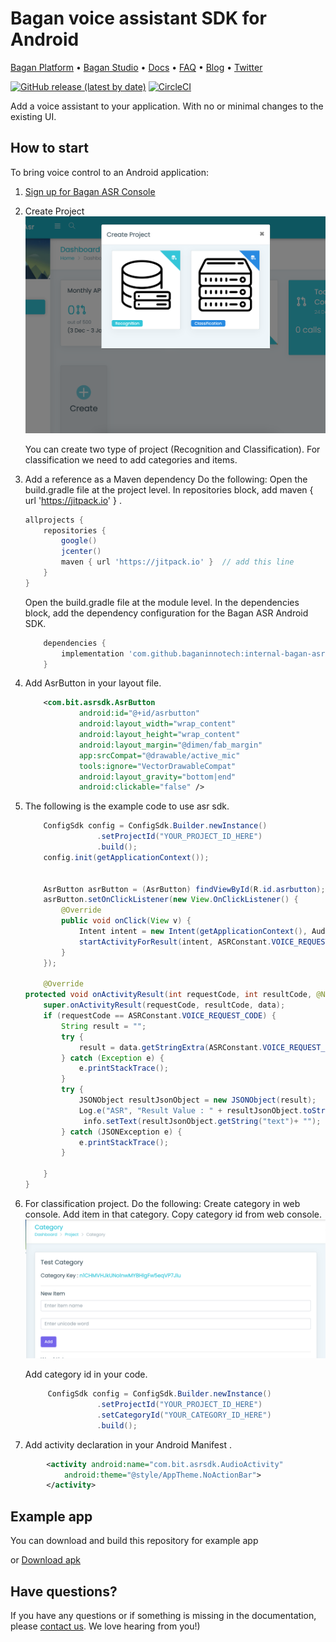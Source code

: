 
# Bagan voice assistant SDK for Android

[Bagan Platform](https://Bagan.app/) • [Bagan Studio](https://studio.Bagan.app/register) • [Docs](https://Bagan.app/docs) • [FAQ](https://Bagan.app/docs/usage/additional/faq) •
[Blog](https://Bagan.app/blog/) • [Twitter](https://twitter.com/Baganvoiceai)

[![GitHub release (latest by date)](https://img.shields.io/github/v/release/Bagan-ai/Bagan-sdk-android)](https://github.com/Bagan-ai/Bagan-sdk-android/releases)
[![CircleCI](https://circleci.com/gh/Bagan-ai/Bagan-sdk-android.svg?style=shield)](https://circleci.com/gh/Bagan-ai/Bagan-sdk-android)

Add a voice assistant to your application. With no or minimal changes to the existing UI.


## How to start

To bring voice control to an Android application:


1. [Sign up for Bagan ASR Console](https://cms.baganasr.com/)
2. Create Project 
 ![Alt text](assets/img1.png "Title")

    You can create two type of project (Recognition and Classification).
    For classification we need to add categories and  items. 

3. Add a reference as a Maven dependency
    Do the following:
    Open the build.gradle file at the project level.
    In repositories block, add maven { url 'https://jitpack.io' } .
    ```gradle
    allprojects {
        repositories {
            google()
            jcenter()
            maven { url 'https://jitpack.io' }  // add this line
        }
    }
    ```

    Open the build.gradle file at the module level.
    In the dependencies block, add the dependency configuration for the Bagan ASR Android SDK.

    ```gradle
        dependencies {
            implementation 'com.github.baganinnotech:internal-bagan-asr-sdk-android:1.0.2'
        }
    ```

4. Add AsrButton in your layout file.
    ```xml
        <com.bit.asrsdk.AsrButton
                android:id="@+id/asrbutton"
                android:layout_width="wrap_content"
                android:layout_height="wrap_content"
                android:layout_margin="@dimen/fab_margin"
                app:srcCompat="@drawable/active_mic"
                tools:ignore="VectorDrawableCompat"
                android:layout_gravity="bottom|end"
                android:clickable="false" />
    ```
5. The following is the example code to use asr sdk.
    ```java
        ConfigSdk config = ConfigSdk.Builder.newInstance()
                    .setProjectId("YOUR_PROJECT_ID_HERE")
                    .build();
        config.init(getApplicationContext());


        AsrButton asrButton = (AsrButton) findViewById(R.id.asrbutton);
        asrButton.setOnClickListener(new View.OnClickListener() {
            @Override
            public void onClick(View v) {
                Intent intent = new Intent(getApplicationContext(), AudioActivity.class);
                startActivityForResult(intent, ASRConstant.VOICE_REQUEST_CODE);
            }
        });

        @Override
    protected void onActivityResult(int requestCode, int resultCode, @Nullable Intent data) {
        super.onActivityResult(requestCode, resultCode, data);
        if (requestCode == ASRConstant.VOICE_REQUEST_CODE) {
            String result = "";
            try {
                result = data.getStringExtra(ASRConstant.VOICE_REQUEST_DATA);
            } catch (Exception e) {
                e.printStackTrace();
            }
            try {
                JSONObject resultJsonObject = new JSONObject(result);
                Log.e("ASR", "Result Value : " + resultJsonObject.toString());
                 info.setText(resultJsonObject.getString("text")+ "");
            } catch (JSONException e) {
                e.printStackTrace();
            }

        }
    }
    ```
6. For classification project. Do the following:
    Create category in web console.
    Add item in that category.
    Copy category id from web console.
    ![Alt text](assets/img2.png "Title")

    Add category id in your code.
    ```java
         ConfigSdk config = ConfigSdk.Builder.newInstance()
                    .setProjectId("YOUR_PROJECT_ID_HERE")
                    .setCategoryId("YOUR_CATEGORY_ID_HERE")
                    .build();

    ```
    
7. Add activity declaration in your Android Manifest .
```xml
        <activity android:name="com.bit.asrsdk.AudioActivity"
            android:theme="@style/AppTheme.NoActionBar">
        </activity>
```



## Example  app

You can download and build this repository for example app

or [Download apk](https://github.com/baganinnotech/bagan-asr-sdk-android/releases/download/v1.0/app-release.apk)

## Have questions?
If you have any questions or if something is missing in the documentation, please [contact us](mailto:baganinnotech@gmail.com). We love hearing from you!)


